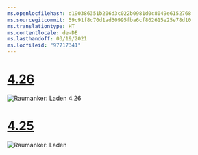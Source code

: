 ```yaml
---
ms.openlocfilehash: d190386351b206d3c022b0981d0c8049e6152768
ms.sourcegitcommit: 59c91f8c70d1ad30995fba6cf862615e25e78d10
ms.translationtype: HT
ms.contentlocale: de-DE
ms.lasthandoff: 03/19/2021
ms.locfileid: "97717341"
---
```

# <a name="426"></a>[4.26](#tab/426)

![Raumanker: Laden 4.26](../images/local-spatial-anchors-img-03.png)

# <a name="425"></a>[4.25](#tab/425)

![Raumanker: Laden](../images/unreal-spatialanchors-load.PNG)
